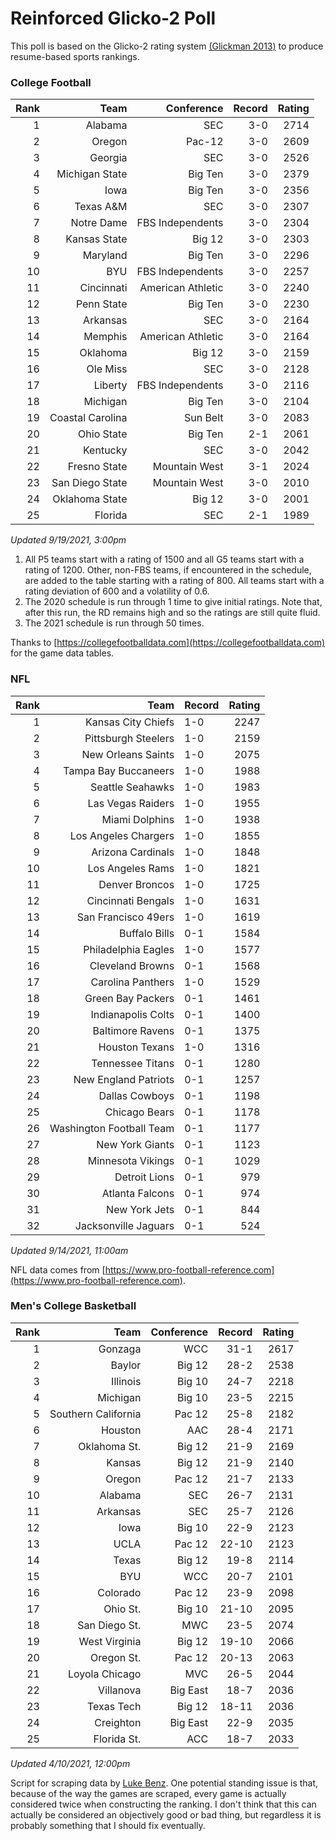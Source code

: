 # Reinforced Glicko-2 Poll

This poll is based on the Glicko-2 rating system [\(Glickman 2013\)](http://glicko.net/glicko/glicko2.pdf) to produce resume-based sports rankings.

### College Football
| Rank  | Team                 | Conference           | Record   | Rating |
| ---:  | ---:                 | ---:                 | ---:     | ---:   |
| 1     | Alabama              | SEC                  | 3-0      | 2714   |
| 2     | Oregon               | Pac-12               | 3-0      | 2609   |
| 3     | Georgia              | SEC                  | 3-0      | 2526   |
| 4     | Michigan State       | Big Ten              | 3-0      | 2379   |
| 5     | Iowa                 | Big Ten              | 3-0      | 2356   |
| 6     | Texas A&M            | SEC                  | 3-0      | 2307   |
| 7     | Notre Dame           | FBS Independents     | 3-0      | 2304   |
| 8     | Kansas State         | Big 12               | 3-0      | 2303   |
| 9     | Maryland             | Big Ten              | 3-0      | 2296   |
| 10    | BYU                  | FBS Independents     | 3-0      | 2257   |
| 11    | Cincinnati           | American Athletic    | 3-0      | 2240   |
| 12    | Penn State           | Big Ten              | 3-0      | 2230   |
| 13    | Arkansas             | SEC                  | 3-0      | 2164   |
| 14    | Memphis              | American Athletic    | 3-0      | 2164   |
| 15    | Oklahoma             | Big 12               | 3-0      | 2159   |
| 16    | Ole Miss             | SEC                  | 3-0      | 2128   |
| 17    | Liberty              | FBS Independents     | 3-0      | 2116   |
| 18    | Michigan             | Big Ten              | 3-0      | 2104   |
| 19    | Coastal Carolina     | Sun Belt             | 3-0      | 2083   |
| 20    | Ohio State           | Big Ten              | 2-1      | 2061   |
| 21    | Kentucky             | SEC                  | 3-0      | 2042   |
| 22    | Fresno State         | Mountain West        | 3-1      | 2024   |
| 23    | San Diego State      | Mountain West        | 3-0      | 2010   |
| 24    | Oklahoma State       | Big 12               | 3-0      | 2001   |
| 25    | Florida              | SEC                  | 2-1      | 1989   |
_Updated 9/19/2021, 3:00pm_

1. All P5 teams start with a rating of 1500 and all G5 teams start with a rating of 1200. Other, non-FBS teams, if encountered in the schedule, are added to the table starting with a rating of 800. All teams start with a rating deviation of 600 and a volatility of 0.6.
2. The 2020 schedule is run through 1 time to give initial ratings. Note that, after this run, the RD remains high and so the ratings are still quite fluid.
3. The 2021 schedule is run through 50 times.

Thanks to [https://collegefootballdata.com](https://collegefootballdata.com) for the game data tables.

### NFL
| Rank  | Team                       | Record   | Rating |
| ---:  | ---:                       | :---     | ---:   |
| 1     | Kansas City Chiefs         | 1-0      | 2247   |
| 2     | Pittsburgh Steelers        | 1-0      | 2159   |
| 3     | New Orleans Saints         | 1-0      | 2075   |
| 4     | Tampa Bay Buccaneers       | 1-0      | 1988   |
| 5     | Seattle Seahawks           | 1-0      | 1983   |
| 6     | Las Vegas Raiders          | 1-0      | 1955   |
| 7     | Miami Dolphins             | 1-0      | 1938   |
| 8     | Los Angeles Chargers       | 1-0      | 1855   |
| 9     | Arizona Cardinals          | 1-0      | 1848   |
| 10    | Los Angeles Rams           | 1-0      | 1821   |
| 11    | Denver Broncos             | 1-0      | 1725   |
| 12    | Cincinnati Bengals         | 1-0      | 1631   |
| 13    | San Francisco 49ers        | 1-0      | 1619   |
| 14    | Buffalo Bills              | 0-1      | 1584   |
| 15    | Philadelphia Eagles        | 1-0      | 1577   |
| 16    | Cleveland Browns           | 0-1      | 1568   |
| 17    | Carolina Panthers          | 1-0      | 1529   |
| 18    | Green Bay Packers          | 0-1      | 1461   |
| 19    | Indianapolis Colts         | 0-1      | 1400   |
| 20    | Baltimore Ravens           | 0-1      | 1375   |
| 21    | Houston Texans             | 1-0      | 1316   |
| 22    | Tennessee Titans           | 0-1      | 1280   |
| 23    | New England Patriots       | 0-1      | 1257   |
| 24    | Dallas Cowboys             | 0-1      | 1198   |
| 25    | Chicago Bears              | 0-1      | 1178   |
| 26    | Washington Football Team   | 0-1      | 1177   |
| 27    | New York Giants            | 0-1      | 1123   |
| 28    | Minnesota Vikings          | 0-1      | 1029   |
| 29    | Detroit Lions              | 0-1      | 979    |
| 30    | Atlanta Falcons            | 0-1      | 974    |
| 31    | New York Jets              | 0-1      | 844    |
| 32    | Jacksonville Jaguars       | 0-1      | 524    |
_Updated 9/14/2021, 11:00am_

NFL data comes from [https://www.pro-football-reference.com](https://www.pro-football-reference.com).

### Men's College Basketball
| Rank  | Team                 | Conference | Record   | Rating |
| ---:  | ---:                 | ---:       | ---:     | ---:   |
| 1     | Gonzaga              | WCC        | 31-1     | 2617   |
| 2     | Baylor               | Big 12     | 28-2     | 2538   |
| 3     | Illinois             | Big 10     | 24-7     | 2218   |
| 4     | Michigan             | Big 10     | 23-5     | 2215   |
| 5     | Southern California  | Pac 12     | 25-8     | 2182   |
| 6     | Houston              | AAC        | 28-4     | 2171   |
| 7     | Oklahoma St.         | Big 12     | 21-9     | 2169   |
| 8     | Kansas               | Big 12     | 21-9     | 2140   |
| 9     | Oregon               | Pac 12     | 21-7     | 2133   |
| 10    | Alabama              | SEC        | 26-7     | 2131   |
| 11    | Arkansas             | SEC        | 25-7     | 2126   |
| 12    | Iowa                 | Big 10     | 22-9     | 2123   |
| 13    | UCLA                 | Pac 12     | 22-10    | 2123   |
| 14    | Texas                | Big 12     | 19-8     | 2114   |
| 15    | BYU                  | WCC        | 20-7     | 2101   |
| 16    | Colorado             | Pac 12     | 23-9     | 2098   |
| 17    | Ohio St.             | Big 10     | 21-10    | 2095   |
| 18    | San Diego St.        | MWC        | 23-5     | 2074   |
| 19    | West Virginia        | Big 12     | 19-10    | 2066   |
| 20    | Oregon St.           | Pac 12     | 20-13    | 2063   |
| 21    | Loyola Chicago       | MVC        | 26-5     | 2044   |
| 22    | Villanova            | Big East   | 18-7     | 2036   |
| 23    | Texas Tech           | Big 12     | 18-11    | 2036   |
| 24    | Creighton            | Big East   | 22-9     | 2035   |
| 25    | Florida St.          | ACC        | 18-7     | 2033   |
_Updated 4/10/2021, 12:00pm_

Script for scraping data by [Luke Benz](https://github.com/lbenz731/NCAA_Hoops).
One potential standing issue is that, because of the way the games are scraped, every game is actually considered twice when constructing the ranking. I don't think that this can actually be considered an objectively good or bad thing, but regardless it is probably something that I should fix eventually.
